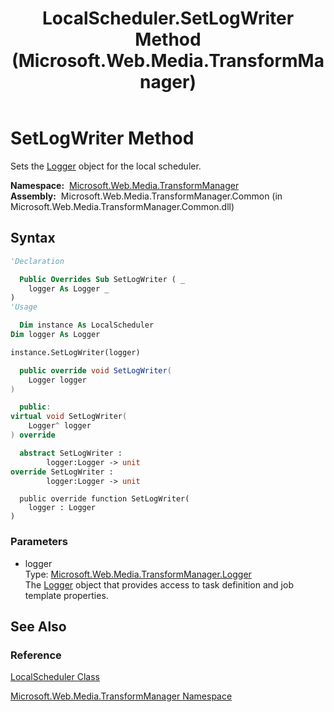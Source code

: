 ﻿---
title: LocalScheduler.SetLogWriter Method  (Microsoft.Web.Media.TransformManager)
TOCTitle: SetLogWriter Method
ms:assetid: M:Microsoft.Web.Media.TransformManager.LocalScheduler.SetLogWriter(Microsoft.Web.Media.TransformManager.Logger)
ms:mtpsurl: https://msdn.microsoft.com/en-us/library/microsoft.web.media.transformmanager.localscheduler.setlogwriter(v=VS.90)
ms:contentKeyID: 35520978
ms.date: 06/14/2012
mtps_version: v=VS.90
f1_keywords:
- Microsoft.Web.Media.TransformManager.LocalScheduler.SetLogWriter
dev_langs:
- csharp
- jscript
- vb
- FSharp
- cpp
api_location:
- Microsoft.Web.Media.TransformManager.Common.dll
api_name:
- Microsoft.Web.Media.TransformManager.LocalScheduler.SetLogWriter
api_type:
- Managed
topic_type:
- apiref
- kbSyntax
product_family_name: VS
ROBOTS: INDEX,FOLLOW
---

# SetLogWriter Method

Sets the [Logger](logger-class-microsoft-web-media-transformmanager.md) object for the local scheduler.

**Namespace:**  [Microsoft.Web.Media.TransformManager](microsoft-web-media-transformmanager-namespace.md)  
**Assembly:**  Microsoft.Web.Media.TransformManager.Common (in Microsoft.Web.Media.TransformManager.Common.dll)

## Syntax

```vb
'Declaration

  Public Overrides Sub SetLogWriter ( _
    logger As Logger _
)
'Usage

  Dim instance As LocalScheduler
Dim logger As Logger

instance.SetLogWriter(logger)
```

```csharp
  public override void SetLogWriter(
    Logger logger
)
```

```cpp
  public:
virtual void SetLogWriter(
    Logger^ logger
) override
```

``` fsharp
  abstract SetLogWriter : 
        logger:Logger -> unit 
override SetLogWriter : 
        logger:Logger -> unit 
```

```jscript
  public override function SetLogWriter(
    logger : Logger
)
```

### Parameters

  - logger  
    Type: [Microsoft.Web.Media.TransformManager.Logger](logger-class-microsoft-web-media-transformmanager.md)  
    The [Logger](logger-class-microsoft-web-media-transformmanager.md) object that provides access to task definition and job template properties.  

## See Also

### Reference

[LocalScheduler Class](localscheduler-class-microsoft-web-media-transformmanager.md)

[Microsoft.Web.Media.TransformManager Namespace](microsoft-web-media-transformmanager-namespace.md)

